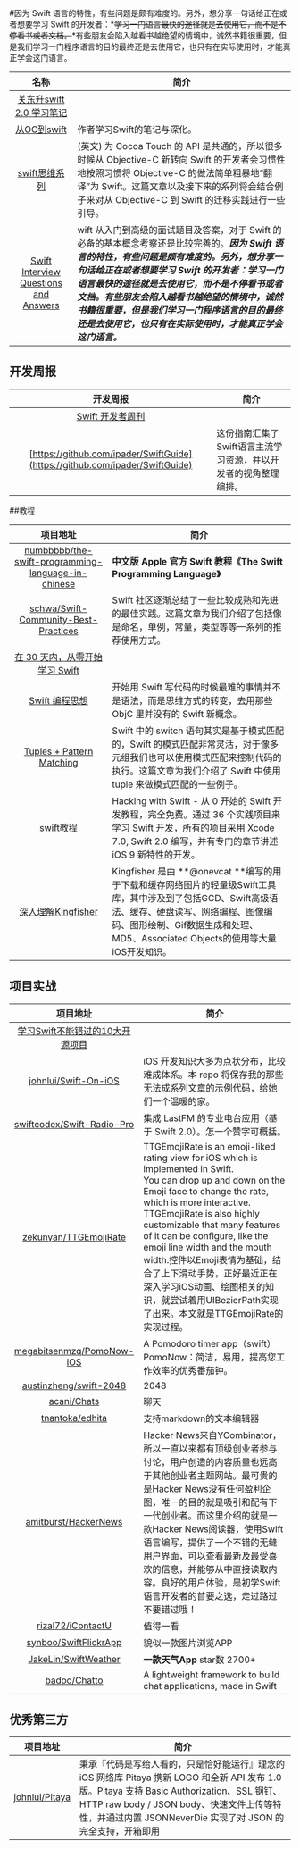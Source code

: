 
#因为 Swift 语言的特性，有些问题是颇有难度的。另外，想分享一句话给正在或者想要学习 Swift 的开发者：*~~学习一门语言最快的途径就是去使用它，而不是不停看书或者文档。~~*有些朋友会陷入越看书越绝望的情境中，诚然书籍很重要，但是我们学习一门程序语言的目的最终还是去使用它，也只有在实际使用时，才能真正学会这门语言。




|   名称 |  简介|
|:---:|----|
|[关东升swift 2.0 学习笔记](http://www.zhijieketang.com/article/8)
|[从OC到swift](https://github.com/100mango/zen/blob/master/Swift%E5%AD%A6%E4%B9%A0%EF%BC%9A%E4%BB%8EObjective-C%E5%88%B0Swift/Swift%E5%AD%A6%E4%B9%A0%EF%BC%9A%E4%BB%8EObjective-C%E5%88%B0Swift.md)| 作者学习Swift的笔记与深化。|
|[swift思维系列](http://alisoftware.github.io/swift/2015/09/06/thinking-in-swift-1/) | (英文) 为 Cocoa Touch 的 API 是共通的，所以很多时候从 Objective-C 新转向 Swift 的开发者会习惯性地按照习惯将 Objective-C 的做法简单粗暴地“翻译”为 Swift。这篇文章以及接下来的系列将会结合例子来对从 Objective-C 到 Swift 的迁移实践进行一些引导。
|[Swift Interview Questions and Answers](http://www.raywenderlich.com/110982/swift-interview-questions-answers)|wift 从入门到高级的面试题目及答案，对于 Swift 的必备的基本概念考察还是比较完善的。**_因为 Swift 语言的特性，有些问题是颇有难度的。另外，想分享一句话给正在或者想要学习 Swift 的开发者：学习一门语言最快的途径就是去使用它，而不是不停看书或者文档。有些朋友会陷入越看书越绝望的情境中，诚然书籍很重要，但是我们学习一门程序语言的目的最终还是去使用它，也只有在实际使用时，才能真正学会这门语言。_**

## 开发周报 

| 开发周报 | 简介
|:--------:|-------|
|[Swift 开发者周刊](http://doswift.io/archive/0.html)
|[https://github.com/ipader/SwiftGuide](https://github.com/ipader/SwiftGuide)|这份指南汇集了Swift语言主流学习资源，并以开发者的视角整理编排。



##教程

|  项目地址  |   简介   |
|:--------:|----------|
|[numbbbbb/the-swift-programming-language-in-chinese](https://github.com/numbbbbb/the-swift-programming-language-in-chinese)|**中文版 Apple 官方 Swift 教程《The Swift Programming Language》**
|[schwa/Swift-Community-Best-Practices](https://github.com/schwa/Swift-Community-Best-Practices)|  Swift 社区逐渐总结了一些比较成熟和先进的最佳实践。这篇文章为我们介绍了包括像是命名，单例，常量，类型等等一系列的推荐使用方式。|
|[在 30 天内，从零开始学习 Swift](http://ios.jobbole.com/82538/)|      | 
|[Swift 编程思想](http://swift.gg/2015/09/29/thinking-in-swift-1/)|开始用 Swift 写代码的时候最难的事情并不是语法，而是思维方式的转变，去用那些 ObjC 里并没有的 Swift 新概念。
|[Tuples + Pattern Matching](https://medium.com/the-traveled-ios-developers-guide/tuples-pattern-matching-1f4ae9817112)|Swift 中的 switch 语句其实是基于模式匹配的，Swift 的模式匹配非常灵活，对于像多元组我们也可以使用模式匹配来控制代码的执行。这篇文章为我们介绍了 Swift 中使用 tuple 来做模式匹配的一些例子。
|[swift教程](http://gold.xitu.io/entry/5636dd7060b22ab52f183dfa)|Hacking with Swift - 从 0 开始的 Swift 开发教程，完全免费。通过 36 个实践项目来学习 Swift 开发，所有的项目采用 Xcode 7.0, Swift 2.0 编写，并有专门的章节讲述 iOS 9 新特性的开发。
|[深入理解Kingfisher](http://www.jianshu.com/p/326527a4d4f9)|Kingfisher 是由 **@onevcat **编写的用于下载和缓存网络图片的轻量级Swift工具库，其中涉及到了包括GCD、Swift高级语法、缓存、硬盘读写、网络编程、图像编码、图形绘制、Gif数据生成和处理、MD5、Associated Objects的使用等大量iOS开发知识。


## 项目实战


|    项目地址 | 简介  |
|:---:|--------|
|[学习Swift不能错过的10大开源项目](http://www.imooc.com/article/1454)
|[johnlui/Swift-On-iOS](https://github.com/johnlui/Swift-On-iOS)|iOS 开发知识大多为点状分布，比较难成体系。本 repo 将保存我的那些无法成系列文章的示例代码，给她们一个温暖的家。
|[swiftcodex/Swift-Radio-Pro](https://github.com/swiftcodex/Swift-Radio-Pro)|集成 LastFM 的专业电台应用（基于 Swift 2.0）。怎一个赞字可概括。
|[zekunyan/TTGEmojiRate](https://github.com/zekunyan/TTGEmojiRate)|TTGEmojiRate is an emoji-liked rating view for iOS which is implemented in Swift.<br>You can drop up and down on the Emoji face to change the rate, which is more interactive.<br>TTGEmojiRate is also highly customizable that many features of it can be configure, like the emoji line width and the mouth width.控件以Emoji表情为基础，结合了上下滑动手势，正好最近正在深入学习iOS动画、绘图相关的知识，就尝试着用UIBezierPath实现了出来。本文就是TTGEmojiRate的实现过程。
|[megabitsenmzq/PomoNow-iOS](https://github.com/megabitsenmzq/PomoNow-iOS)|A Pomodoro timer app（swift）PomoNow：简洁，易用，提高您工作效率的优秀番茄钟。
|[austinzheng/swift-2048](https://github.com/austinzheng/swift-2048)|2048
|[acani/Chats](https://github.com/acani/Chats)|聊天|
|[tnantoka/edhita](https://github.com/tnantoka/edhita)|支持markdown的文本编辑器|
|[amitburst/HackerNews](https://github.com/amitburst/HackerNews)|Hacker News来自YCombinator，所以一直以来都有顶级创业者参与讨论，用户创造的内容质量也远高于其他创业者主题网站。最可贵的是Hacker News没有任何盈利企图，唯一的目的就是吸引和配有下一代创业者。而这里介绍的就是一款Hacker News阅读器，使用Swift语言编写，提供了一个不错的无缝用户界面，可以查看最新及最受喜欢的信息，并能够从中直接读取内容。良好的用户体验，是初学Swift语言开发者的首要之选，走过路过不要错过哦！|
|[rizal72/iContactU](https://github.com/rizal72/iContactU)|值得一看|
|[synboo/SwiftFlickrApp](https://github.com/synboo/SwiftFlickrApp)| 貌似一款图片浏览APP
|[JakeLin/SwiftWeather](https://github.com/JakeLin/SwiftWeather)|**一款天气App** star数 2700+|
|[badoo/Chatto](https://github.com/badoo/Chatto)|A lightweight framework to build chat applications, made in Swift|





## 优秀第三方
|    项目地址 | 简介  |
|:---:|--------|
|[johnlui/Pitaya](https://github.com/johnlui/Pitaya)|秉承『代码是写给人看的，只是恰好能运行』理念的 iOS 网络库 Pitaya 携新 LOGO 和全新 API 发布 1.0 版。Pitaya 支持 Basic Authorization、SSL 钢钉、HTTP raw body / JSON body、快速文件上传等特性，并通过内置 JSONNeverDie 实现了对 JSON 的完全支持，开箱即用
  


